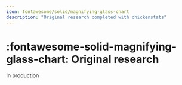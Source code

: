```yaml
---
icon: fontawesome/solid/magnifying-glass-chart
description: "Original research completed with chickenstats"
---
```


# :fontawesome-solid-magnifying-glass-chart: **Original research**

In production